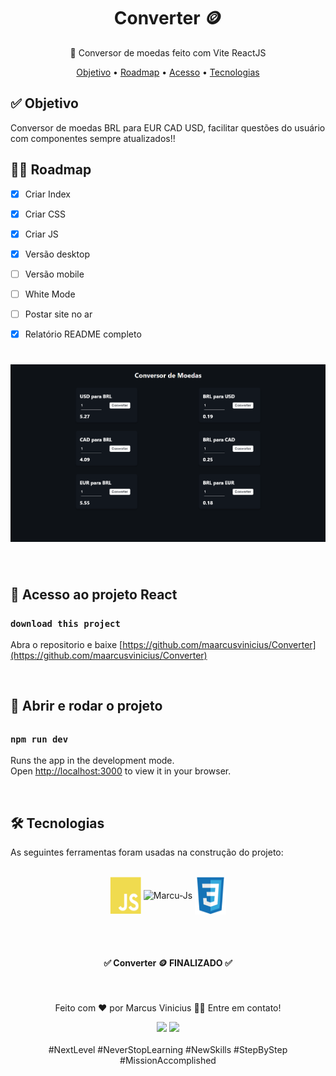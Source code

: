 <h1 align="center">Converter 🪙</h1>

<p align="center">🚀 Conversor de moedas feito com Vite ReactJS</p>

<p align="center">
 <a href="#objetivo">Objetivo</a> •
 <a href="#roadmap">Roadmap</a> • 
 <a href="#roadmap">Acesso</a> • 
 <a href="#tecnologias">Tecnologias</a>
</p>

<h2 id="objetivo">✅ Objetivo </h2>

Conversor de moedas BRL para EUR CAD USD, facilitar questões do usuário com componentes sempre atualizados!!

<h2 id="roadmap">🐱‍🏍 Roadmap</h2>

  - [x] Criar Index

  - [x] Criar CSS

  - [x] Criar JS

  - [x] Versão desktop

  - [ ] Versão mobile

  - [ ] White Mode

  - [ ] Postar site no ar

  - [x] Relatório README completo

<h1 align="center">
    <img alt="NextLevelWeek" title="#NextLevelWeek" src="./src/assets/Screenshot.png">
</h1>

<br>

<h2 id="Acesso">📁 Acesso ao projeto React</h2>

### `download this project`

Abra o repositorio e baixe [https://github.com/maarcusvinicius/Converter](https://github.com/maarcusvinicius/Converter)

<br>

<h2 id="Acesso">🎡 Abrir e rodar o projeto <h2>

### `npm run dev`

Runs the app in the development mode.\
Open [http://localhost:3000](http://localhost:3000) to view it in your browser.

<br>

<h2 id="tecnologias"> 🛠 Tecnologias </h2>

As seguintes ferramentas foram usadas na construção do projeto:
<br><br>
<div align="center" style="">
  <img align="center" alt="Marcu-Js" height="60" width="50" src="https://raw.githubusercontent.com/devicons/devicon/master/icons/javascript/javascript-plain.svg">
  <img align="center" alt="Marcu-Js" height="60" width="50" src="https://cdn.jsdelivr.net/gh/devicons/devicon/icons/react/react-original.svg">
  <img align="center" alt="Marcu-CSS" height="60" width="50" src="https://raw.githubusercontent.com/devicons/devicon/master/icons/css3/css3-original.svg">

    
</div>


<br><br>
<h4 align="center"> 
	✅  Converter 🪙 FINALIZADO  ✅
</h4>
<br>
<p align="center">Feito com ❤️ por Marcus Vinicius 👋🏽 Entre em contato!</p>

<div align="center">  
  <a href = "mailto:marcus.editor77@gmail.com"><img src="https://img.shields.io/badge/-Gmail-%23333?style=for-the-badge&logo=gmail&logoColor=white" target="_blank"></a>
  <a href = "https://www.linkedin.com/in/marcus-vinicius-507718228/"><img src="https://img.shields.io/badge/-LinkedIn-%230077B5?style=for-the-badge&logo=linkedin&logoColor=white" target="_blank"></a>
</div>

<br>
<div align="center">  
#NextLevel
#NeverStopLearning
#NewSkills
#StepByStep
#MissionAccomplished
</div>